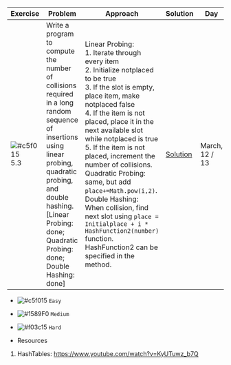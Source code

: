 | Exercise  | Problem | Approach | Solution | Day | 
| ------------- | ------------- | ------------- | ------------- | ------------- | 
| ![#c5f015](https://placehold.co/15x15/c5f015/c5f015.png) 5.3 | Write a program to compute the number of collisions required in a long random sequence of insertions using linear probing, quadratic probing, and double hashing. [Linear Probing: done; Quadratic Probing: done; Double Hashing: done] | Linear Probing:</br> 1. Iterate through every item </br> 2. Initialize notplaced to be true </br>3. If the slot is empty, place item, make notplaced false </br>4. If the item is not placed, place it in the next available slot while notplaced is true </br>5. If the item is not placed, increment the number of collisions. </br> Quadratic Probing: same, but add `place+=Math.pow(i,2)`.</br> Double Hashing: When collision, find next slot using `place = Initialplace + i * HashFunction2(number)` function. HashFunction2 can be specified in the method. | [Solution](https://github.com/ayazhankadessova/LeetCode_Practice/blob/main/DSA_Book/Chapter5/HashTable.java) | March, 12 / 13 | 

- ![#c5f015](https://placehold.co/15x15/c5f015/c5f015.png) `Easy`
- ![#1589F0](https://placehold.co/15x15/1589F0/1589F0.png) `Medium`
- ![#f03c15](https://placehold.co/15x15/f03c15/f03c15.png) `Hard`

- Resources 
1. HashTables: https://www.youtube.com/watch?v=KyUTuwz_b7Q
